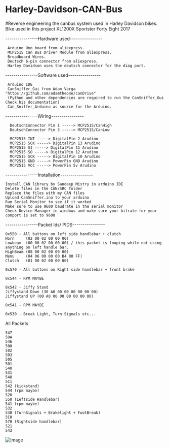# Harley-Davidson-CAN-Bus

#Reverse engineering the canbus system used in Harley Davidson bikes.
Bike used in this project XL1200X Sportster Forty Eight 2017

----------------Hardware used----------------
 ```
  Arduino Uno board from aliexpress.
  MCP2515 Can Bus Driver Module from aliexpress.
  Breadboard Wires.
  Deutsch 6-pin connector from aliexpress, 
  Harley Davidson uses the deutsch connector for the diag port.
  ```


----------------Software used----------------
 ```
  Arduino IDE
  CanSniffer_Gui from Adam Varga "https://github.com/adamtheone/canDrive" 
  (Python and other dependencies are required to run the CanSniffer_Gui Check his documentation)
  Can_Sniffer_Arduino as source for the Arduino.
```


----------------Wiring----------------
```
  DeutschConnector Pin 1 -----> MCP2515/CanHigh
  DeutschConnector Pin 3 -----> MCP2515/CanLow
```
```
  MCP2515 INT -----> DigitalPin 2 Arudino
  MCP2515 SCK -----> DigitalPin 13 Arudino
  MCP2515 SI -----> DigitalPin 11 Arudino
  MCP2515 SO -----> DigitalPin 12 Arudino
  MCP2515 SCK -----> DigitalPin 10 Arudino
  MCP2515 GND -----> PowerPin GND Arudino
  MCP2515 VCC -----> PowerPin 5v Arudino
```
----------------Installation----------------
```
Install CAN library by Sandeep Mistry in arduino IDE
Delete files in the CAN/SRC folder
Replace the files with my CAN files
Upload CanSniffer.ino to your arduino
Run Serial Monitor to see if it worked
Make sure to use 9600 baudrate in the serial monitor
Check Device Manager in windows and make sure your bitrate for your comport is set to 9600
```
----------------Packet Ids/ PIDS----------------
```
0x550 - All buttons on left side handlebar + clutch
Horn     (02 00 02 00 00 00)
Lowbeam  (00 00 02 00 00 00) / this packet is looping while not using anything on left handle bar.
HighBeam (08 00 02 00 00 00)
Menu     (04 06 00 00 00 B4 00 FF)
Clutch   (01 00 02 00 00 00)

```
```
0x570 - All buttons on Right side handlebar + front brake
```
```
0x544 - RPM MAYBE
```
```
0x542 - Jiffy Stand
Jiffystand Down (30 A0 00 00 00 00 00 00)
Jiffystand UP (00 A0 00 00 00 00 00 00) 
```
```
0x541 - RPM MAYBE
```
```
0x530 - Break Light, Turn Signals etc...
```
All Packets
```
547
50A
546
500
502
503
505
501
540
531
548
5C1
542 (kickstand)
544 (rpm maybe)
520
550 (Leftside Handlebar)
541 (rpm maybe)
532
530 (TurnSignals + Brakelight + FootBreak)
5C0
570 (Rightside handlebar)
521
543
```

![image](https://github.com/sofresh007/Harley-Davidson-CAN-Bus/assets/76256425/9332c610-d193-4497-af33-7e514bb32e6f)

